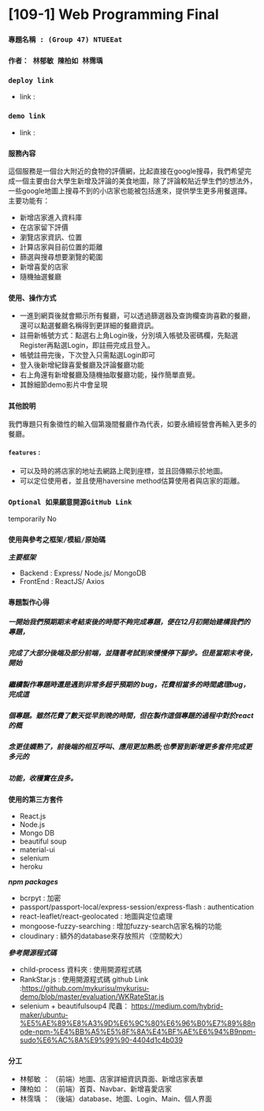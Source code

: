 # [109-1] Web Programming Final

### `專題名稱 : (Group 47) NTUEEat` 
### `作者： 林郁敏 陳柏如 林霈瑀`
### `deploy link`
* link : 

### `demo link`
* link : 

### `服務內容` 

這個服務是一個台大附近的食物的評價網，比起直接在google搜尋，我們希望完成一個主要由台大學生新增及評論的美食地圖，除了評論較貼近學生們的想法外，一些google地圖上搜尋不到的小店家也能被包括進來，提供學生更多用餐選擇。主要功能有：
* 新增店家進入資料庫
* 在店家留下評價
* 瀏覽店家資訊、位置
* 計算店家與目前位置的距離
* 篩選與搜尋想要瀏覽的範圍
* 新增喜愛的店家
* 隨機抽選餐廳


### `使用、操作方式`
* 一進到網頁後就會顯示所有餐廳，可以透過篩選器及查詢欄查詢喜歡的餐廳，還可以點選餐廳名稱得到更詳細的餐廳資訊。
* 註冊新帳號方式：點選右上角Login後，分別填入帳號及密碼欄，先點選Register再點選Login，即註冊完成且登入。
* 帳號註冊完後，下次登入只需點選Login即可
* 登入後新增紀錄喜愛餐廳及評論餐廳功能
* 右上角還有新增餐廳及隨機抽取餐廳功能，操作簡單直覺。
* 其餘細節demo影片中會呈現

### `其他說明`
我們專題只有象徵性的輸入個第幾間餐廳作為代表，如要永續經營會再輸入更多的餐廳。

#### `features` :
* 可以及時的將店家的地址去網路上爬到座標，並且回傳顯示於地圖。
* 可以定位使用者，並且使用haversine method估算使用者與店家的距離。

### `Optional 如果願意開源GitHub Link`
temporarily No

### `使用與參考之框架/模組/原始碼`
***主要框架***
* Backend : Express/ Node.js/ MongoDB 
* FrontEnd : ReactJS/ Axios

### `專題製作心得`
##### 一開始我們預期期末考結束後的時間不夠完成專題，便在12月初開始建構我們的專題，
##### 完成了大部分後端及部分前端，並隨著考試到來慢慢停下腳步。但是當期末考後，開始
##### 繼續製作專題時還是遇到非常多超乎預期的 bug，花費相當多的時間處理bug，完成這

##### 個專題。雖然花費了數天從早到晚的時間，但在製作這個專題的過程中對於react的概
##### 念更佳嫻熟了，前後端的相互呼叫、應用更加熟悉;也學習到新增更多套件完成更多元的
##### 功能，收穫實在良多。

### `使用的第三方套件`
* React.js
* Node.js
* Mongo DB
* beautiful soup
* material-ui
* selenium
* heroku

***npm packages***
* bcrpyt : 加密
* passport/passport-local/express-session/express-flash : authentication
* react-leaflet/react-geolocated : 地圖與定位處理
* mongoose-fuzzy-searching : 增加fuzzy-search店家名稱的功能
* cloudinary : 額外的database來存放照片（空間較大）


***參考開源程式碼***
* child-process 資料夾 : 使用開源程式碼
* RankStar.js : 使用開源程式碼  github Link :https://github.com/mykurisu/mykurisu-demo/blob/master/evaluation/WKRateStar.js
* selenium + beautifulsoup4 爬蟲： https://medium.com/hybrid-maker/ubuntu-%E5%AE%89%E8%A3%9D%E6%9C%80%E6%96%B0%E7%89%88node-npm-%E4%BB%A5%E5%8F%8A%E4%BF%AE%E6%94%B9npm-sudo%E6%AC%8A%E9%99%90-4404d1c4b039

### `分工`
* 林郁敏 ： （前端）地圖、店家詳細資訊頁面、新增店家表單
* 陳柏如 ： （前端）首頁、Navbar、新增喜愛店家
* 林霈瑀 ： （後端）database、地圖、Login、Main、個人界面
